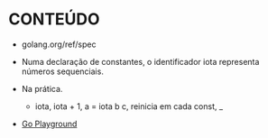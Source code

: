 # CONTEÚDO

- golang.org/ref/spec
- Numa declaração de constantes, o identificador iota representa números sequenciais.
- Na prática.
    - iota, iota + 1, a = iota b c, reinicia em cada const, _


- [Go Playground](https://play.golang.org/p/eSrwoQjuYR)
